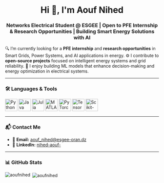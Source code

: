 <h1 align="center">Hi 👋, I'm Aouf Nihed</h1>
<h3 align="center">Networks Electrical Student @ ESGEE | Open to PFE Internship & Research Opportunities | Building Smart Energy Solutions with AI</h3>

<p align="left">
🔍 I’m currently looking for a <strong>PFE internship</strong> and <strong>research opportunities</strong> in Smart Grids, Power Systems, and AI applications in energy.  
⚙️ I contribute to <strong>open-source projects</strong> focused on intelligent energy systems and grid reliability.  
🔬 I enjoy building ML models that enhance decision-making and energy optimization in electrical systems.
</p>

---

### 🛠️ Languages & Tools  
<p align="left"> 
  <img src="https://cdn.jsdelivr.net/gh/devicons/devicon/icons/python/python-original.svg" alt="Python" width="40" height="40"/> 
  <img src="https://cdn.jsdelivr.net/gh/devicons/devicon/icons/java/java-original.svg" alt="Java" width="40" height="40"/>
  <img src="https://upload.wikimedia.org/wikipedia/commons/1/1f/Julia_Programming_Language_Logo.svg" alt="Julia" width="40" height="40"/>
  <img src="https://cdn.jsdelivr.net/gh/devicons/devicon/icons/matlab/matlab-original.svg" alt="MATLAB" width="40" height="40"/>
  <img src="https://upload.wikimedia.org/wikipedia/commons/1/10/PyTorch_logo_icon.svg" alt="PyTorch" width="40" height="40"/>
  <img src="https://www.vectorlogo.zone/logos/tensorflow/tensorflow-icon.svg" alt="TensorFlow" width="40" height="40"/>
  <img src="https://upload.wikimedia.org/wikipedia/commons/0/05/Scikit_learn_logo_small.svg" alt="Scikit-learn" width="40" height="40"/>
</p>

---

### 📬 Contact Me  
- 📧 **Email:** [aouf_nihed@esgee-oran.dz](mailto:aouf_nihed@esgee-oran.dz)  
- 💼 **LinkedIn:** [nihed-aouf-](https://www.linkedin.com/in/nihed-aouf-/)

---

### 📊 GitHub Stats  
<p>
  <img align="left" src="https://github-readme-stats.vercel.app/api/top-langs?username=aoufnihed&show_icons=true&locale=en&layout=compact" alt="aoufnihed" />
</p>

<p>
  &nbsp;<img align="center" src="https://github-readme-stats.vercel.app/api?username=aoufnihed&show_icons=true&locale=en" alt="aoufnihed" />
</p>

